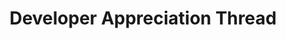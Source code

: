 ---
title: 'Developer Appreciation Thread'
redirect_to:
  - 'https://discuss.pencil2d.org/t/developer-appreciation-thread/502'
---